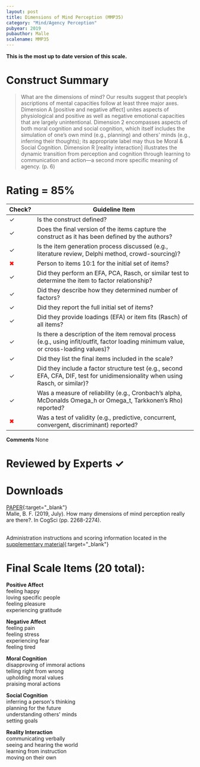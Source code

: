 ```yaml
---
layout: post
title: Dimensions of Mind Perception (MMP35)
category: "Mind/Agency Perception"
pubyear: 2019
pubauthor: Malle
scalename: MMP35
---
```


**This is the most up to date version of this scale.**

# Construct Summary

>What are the dimensions of mind? Our results suggest that people’s ascriptions of mental capacities follow at least three major axes.
>Dimension A [positive and negative affect] unites aspects of physiological and positive as well as negative emotional capacities that are largely unintentional. 
>Dimension 2 encompasses aspects of both moral cognition and social cognition, which itself includes the simulation of one’s own mind (e.g., planning) and others’ minds (e.g., inferring their thoughts); its appropriate label may thus be Moral & Social Cognition. 
>Dimension R [reality interaction] illustrates the dynamic transition from perception and cognition through learning to communication and action—a second more specific meaning of agency. (p. 6)


# Rating = 85% 

<table>
  <thead>
    <tr>
      <th>Check?</th>
      <th>Guideline Item</th>
    </tr>
  </thead>
  <tbody>
    <tr>
      <td>&#10003;</td>
      <td>Is the construct defined?</td>
    </tr>
    <tr>
      <td>&#10003;</td>
      <td>Does the final version of the items capture the construct as it has been defined by the authors?</td>
    </tr>
    <tr>
      <td>&#10003;</td>
      <td>Is the item generation process discussed (e.g., literature review, Delphi method, crowd-sourcing)?</td>
    </tr>
    <tr>
      <td style="color: red;">&#10006;</td>
      <td>Person to items 10:1 for the initial set of items?</td>
    </tr>
    <tr>
      <td>&#10003;</td>
      <td>Did they perform an EFA, PCA, Rasch, or similar test to determine the item to factor relationship?</td>
    </tr>
    <tr>
      <td>&#10003;</td>
      <td>Did they describe how they determined number of factors?</td>
    </tr>
    <tr>
      <td>&#10003;</td>
      <td>Did they report the full initial set of items?</td>
    </tr>
    <tr>
      <td>&#10003;</td>
      <td>Did they provide loadings (EFA) or item fits (Rasch) of all items?</td>
    </tr>
    <tr>
      <td>&#10003;</td>
      <td>Is there a description of the item removal process (e.g., using infit/outfit, factor loading minimum value, or cross-loading values)?</td>
    </tr>
    <tr>
      <td>&#10003;</td>
      <td>Did they list the final items included in the scale?</td>
    </tr>
    <tr>
      <td>&#10003;</td>
      <td>Did they include a factor structure test (e.g., second EFA, CFA, DIF, test for unidimensionality when using Rasch, or similar)?</td>
    </tr>
    <tr>
      <td>&#10003;</td>
      <td>Was a measure of reliability (e.g., Cronbach’s alpha, McDonalds Omega_h or Omega_t, Tarkkonen’s Rho) reported?</td>
    </tr>
    <tr>
      <td style="color: red;">&#10006;</td>
      <td>Was a test of validity (e.g., predictive, concurrent, convergent, discriminant) reported?</td>
    </tr>
  </tbody>
</table>

**Comments**
None

# Reviewed by Experts &#10003;


# Downloads
[PAPER](https://research.clps.brown.edu/SocCogSci/Publications/Pubs/Malle_2019_How_Many_Dimensions.pdf){:target="_blank"}
<br>Malle, B. F. (2019, July). How many dimensions of mind perception really are there?. In CogSci (pp. 2268-2274).

<br>Administration instructions and scoring information located in the [supplementary material](http://bit.ly/SA_MindCapacities){:target="_blank"}

# Final Scale Items (20 total):


**Positive Affect**
<br>feeling happy
<br>loving specific people
<br>feeling pleasure
<br>experiencing gratitude


**Negative Affect**
<br>feeling pain
<br>feeling stress
<br>experiencing fear
<br>feeling tired

**Moral Cognition**
<br>disapproving of immoral actions
<br>telling right from wrong
<br>upholding moral values
<br>praising moral actions

**Social Cognition**
<br>inferring a person's thinking
<br>planning for the future
<br>understanding others' minds
<br>setting goals

**Reality Interaction**
<br>communicating verbally
<br>seeing and hearing the world
<br>learning from instruction
<br>moving on their own